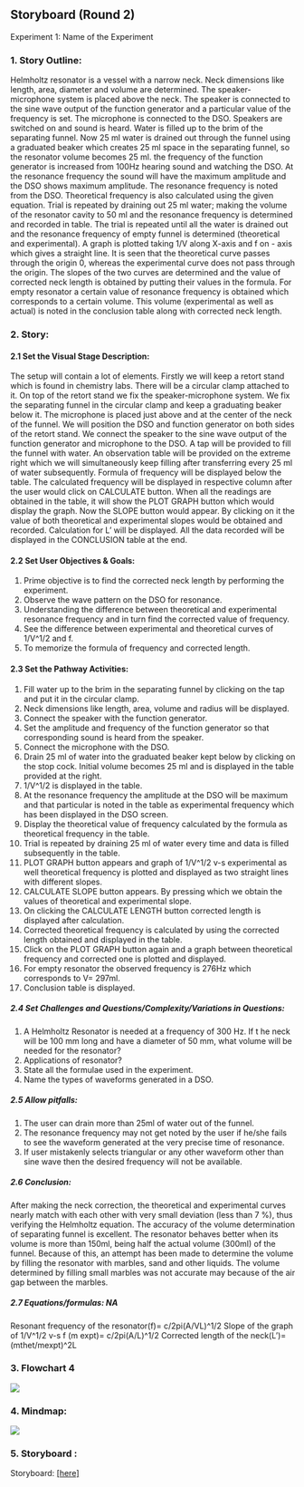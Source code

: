 ## Storyboard (Round 2)

Experiment 1: Name of the Experiment

### 1. Story Outline:

Helmholtz resonator is a vessel with a narrow neck. Neck dimensions like length, area, diameter and volume are determined. The speaker-microphone system is placed above the neck. The speaker is connected to the sine wave output of the function generator and a particular value of the frequency is set. The microphone is connected to the DSO. Speakers are switched on and sound is heard. Water is filled up to the brim of the separating funnel. Now 25 ml water is drained out through the funnel using a graduated beaker which creates 25 ml space in the separating funnel, so the resonator volume becomes 25 ml. the frequency of the function generator is increased from 100Hz hearing sound and watching the DSO. At the resonance frequency the sound will have the maximum amplitude and the DSO shows maximum amplitude. The resonance frequency is noted from the DSO. Theoretical frequency is also calculated using the given equation. Trial is repeated by draining out 25 ml water; making the volume of the resonator cavity to 50 ml and the resonance frequency is determined and recorded in table. The trial is repeated until all the water is drained out and the resonance frequency of empty funnel is determined (theoretical and experimental). A graph is plotted taking 1/V along X-axis and f on - axis which gives a straight line. It is seen that the theoretical curve passes through the origin 0, whereas the experimental curve does not pass through the origin. The slopes of the two curves are determined and the value of corrected neck length is obtained by putting their values in the formula. For empty resonator a certain value of resonance frequency is obtained which corresponds to a certain volume. This volume (experimental as well as actual) is noted in the conclusion table along with corrected neck length.

### 2. Story:

#### 2.1 Set the Visual Stage Description:
The setup will contain a lot of elements. Firstly we will keep a retort stand which is found in chemistry labs. There will be a circular clamp attached to it. On top of the retort stand we fix the speaker-microphone system. We fix the separating funnel in the circular clamp and keep a graduating beaker below it. The microphone is placed just above and at the center of the neck of the funnel. We will position the DSO and function generator on both sides of the retort stand. We connect the speaker to the sine wave output of the function generator and microphone to the DSO. A tap will be provided to fill the funnel with water. An observation table will be provided on the extreme right which we will simultaneously keep filling after transferring every 25 ml of water subsequently. Formula of frequency will be displayed below the table. The calculated frequency will be displayed in respective column after the user would click on CALCULATE button. When all the readings are obtained in the table, it will show the PLOT GRAPH button which would display the graph. Now the SLOPE button would appear. By clicking on it the value of both theoretical and experimental slopes would be obtained and recorded. Calculation for L’ will be displayed. All the data recorded will be displayed in the CONCLUSION table at the end.

#### 2.2 Set User Objectives & Goals:

1. Prime objective is to find the corrected neck length by performing the experiment.
2. Observe the wave pattern on the DSO for resonance.
3. Understanding the difference between theoretical and experimental resonance frequency and in turn find the corrected value of frequency.
4. See the difference between experimental and theoretical curves of 1/V^1/2 and f.
5. To memorize the formula of frequency and corrected length.


#### 2.3 Set the Pathway Activities:

1.	Fill water up to the brim in the separating funnel by clicking on the tap and put it in the circular clamp.
2.	Neck dimensions like length, area, volume and radius will be displayed.
3.	Connect the speaker with the function generator.
4.	Set the amplitude and frequency of the function generator so that corresponding sound is heard from the speaker.
5.	Connect the microphone with the DSO.
6.	Drain 25 ml of water into the graduated beaker kept below by clicking on the stop cock. Initial volume becomes 25 ml and is displayed in the table provided at the right.
7.	1/V^1/2 is displayed in the table.
8.	At the resonance frequency the amplitude at the DSO will be maximum and that particular is noted in the table as experimental frequency which has been displayed in the DSO screen.
9.	Display the theoretical value of frequency calculated by the formula as theoretical frequency in the table.
10.	Trial is repeated by draining 25 ml of water every time and data is filled subsequently in the table.
11.	 PLOT GRAPH button appears and graph of 1/V^1/2 v-s experimental as well theoretical frequency is plotted and displayed as two straight lines with different slopes.
12.	CALCULATE SLOPE button appears. By pressing which we obtain the values of theoretical and experimental slope. 
13.	On clicking the CALCULATE LENGTH button corrected length is displayed after calculation.
14.	Corrected theoretical frequency is calculated by using the corrected length obtained and displayed in the table.
15.	Click on the PLOT GRAPH button again and a graph between theoretical frequency and corrected one is plotted and displayed.
16.	For empty resonator the observed frequency is 276Hz which corresponds to V= 297ml.
17.	Conclusion table is displayed. 


##### 2.4 Set Challenges and Questions/Complexity/Variations in Questions:

1. A Helmholtz Resonator is needed at a frequency of 300 Hz. If t he neck will be 100 mm long and have a diameter of 50 mm, what volume will be needed for the resonator?
2. Applications of resonator?
3. State all the formulae used in the experiment.
4. Name the types of waveforms generated in a DSO.


##### 2.5 Allow pitfalls:

1.	The user can drain more than 25ml of water out of the funnel.
2.	The resonance frequency may not get noted by the user if he/she fails to see the waveform generated at the very precise time of resonance. 
3.	If user mistakenly selects triangular or any other waveform other than sine wave then the desired frequency will not be available.


##### 2.6 Conclusion:
After making the neck correction, the theoretical and experimental curves nearly match with each other with very small deviation (less than 7 %), thus verifying the Helmholtz equation. The accuracy of the volume determination of separating funnel is excellent. The resonator behaves better when its volume is more than 150ml, being half the actual volume (300ml) of the funnel. Because of this, an attempt has been made to determine the volume by filling the resonator with marbles, sand and other liquids. The volume determined by filling small marbles was not accurate may because of the air gap between the marbles.

##### 2.7 Equations/formulas: NA
Resonant frequency of the resonator(f)= c/2pi(A/VL)^1/2
Slope of the graph of 1/V^1/2 v-s f (m expt)= c/2pi(A/L)^1/2
Corrected length of the neck(L’)=(mthet/mexpt)^2L



### 3. Flowchart 4
<img src="flowchart/flowchart.png"/><br>


### 4. Mindmap:
<img src="mindmap/mindmap.jpg"/>
 
 
### 5. Storyboard :
Storyboard: <a href="storyboard/storyboard.gif"> [here]</a>
